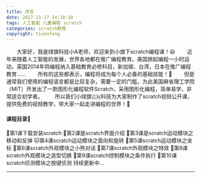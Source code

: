 ```yaml
---
title: 序言
date: 2017-11-17 14:18:18
tags: 人工智能 儿童编程 scratch
categories: scratch教程
copyright: tivonfeng
---
```




&#8195;&#8195;大家好，我是绿旗科技小A老师，欢迎来到小旗下scratch编程课！😃
&#8195;&#8195;近年来随着人工智能的发展，世界各地都在推广编程教育。美国掀起编程一小时运动，英国2014年将编程纳入基础教育必修科目，新加坡、台湾，日本在推广编程教育......<!--more-->
&#8195;&#8195;所有的这些都表示，编程将成为每个人必备的基础技能！💪
&#8195;&#8195;但是通常我们使用的编程语言都是比较复杂，需要一定的门槛，为此美国麻省理工学院（MIT）开发出了一款图形化编程软件Scratch，采用图形化编程，简单易学，非常适合初学者。
&#8195;&#8195;所以我们小绿旗🇨🇳科技为大家制作了scratch视频公开课， 提供免费的视频教学，带大家一起走进编程的世界！🦁
  
  
#### 课程目录🌈
🍄第1课下载安装scratch
🍊第2课是scratch界面介绍
🦀第3课是scratch运动模块之移动和反弹
🐱第4课scratch运动模块之面向和旋转
🐲第5课scratch运动模块之坐标
🌸第6课scratch外观模块之小熊对话
🐬第7课scratch外观模块之特效
🐶第8课scratch外观模块之造型切换
🦋第9课scratch控制模块之条件执行
🐸第10课scratch侦测模块之按键侦测
持续更新中...
  
  



-------






